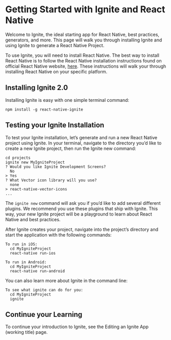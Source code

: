 # Getting Started with Ignite and React Native

Welcome to Ignite, the ideal starting app for React Native, best practices, generators, and more. This page will walk you through installing Ignite and using Ignite to generate a React Native Project.

To use Ignite, you will need to install React Native. The best way to install React Native is to follow the React Native installation instructions found on official React Native website, [here](http://facebook.github.io/react-native/docs/getting-started.html). These instructions will walk your through installing React Native on your specific platform.

## Installing Ignite 2.0


Installing Ignite is easy with one simple terminal command:

```
npm install -g react-native-ignite
```

## Testing your Ignite Installation

To test your Ignite installation, let’s generate and run a new React Native project using Ignite. In your terminal, navigate to the directory you’d like to create a new Ignite project, then run the Ignite new command:

```
cd projects
ignite new MyIgniteProject
? Would you like Ignite Development Screens?
  No
> Yes
? What Vector icon library will you use?
  none
> react-native-vector-icons
...
```

The `ignite new` command will ask you if you’d like to add several different plugins. We recommend you use these plugins that ship with Ignite. This way, your new Ignite project will be a playground to learn about React Native and best practices.

After Ignite creates your project, navigate into the project’s directory and start the application with the following commands:


```
To run in iOS:
  cd MyIgniteProject
  react-native run-ios

To run in Android:
  cd MyIgniteProject
  react-native run-android
```

You can also learn more about Ignite in the command line:

```
To see what ignite can do for you:
  cd MyIgniteProject
  ignite
```

## Continue your Learning

To continue your introduction to Ignite, see the Editing an Ignite App (working title) page.
